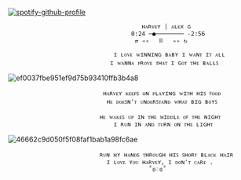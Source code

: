 [![spotify-github-profile](https://spotify-github-profile.kittinanx.com/api/view?uid=31hqokoegajddtfezndvbdemnqpm&cover_image=true&theme=novatorem&show_offline=false&background_color=121212&interchange=false&bar_color=c51b1b&bar_color_cover=true)](https://spotify-github-profile.kittinanx.com/api/view?uid=31hqokoegajddtfezndvbdemnqpm&redirect=true)
                                  

                                          ʜᴀʀᴠᴇʏ | ᴀʟᴇx ɢ   
                                       0:24 ─●──────── -2:56
                                        ⇄ ◃◃   ⅠⅠ   ▹▹ ↻ 

                                  ɪ ʟᴏᴠᴇ ᴡɪɴɴɪɴɢ ʙᴀʙʏ ɪ ᴡᴀɴᴛ ɪᴛ ᴀʟʟ
                                 ɪ ᴡᴀɴɴᴀ ᴘʀᴏᴠᴇ ᴛʜᴀᴛ ɪ ɢᴏᴛ ᴛʜᴇ ʙᴀʟʟꜱ
                               

![ef0037fbe951ef9d75b93410ffb3b4a8](https://github.com/user-attachments/assets/5ca5c700-a9f7-478c-b5b9-a7aaea972cf6)


                               ʜᴀʀᴠᴇʏ ᴋᴇᴇᴘꜱ ᴏɴ ᴘʟᴀʏɪɴɢ ᴡɪᴛʜ ʜɪꜱ ꜰᴏᴏᴅ
                                ʜᴇ ᴅᴏᴇꜱɴ'ᴛ ᴜɴᴅᴇʀꜱᴛᴀɴᴅ ᴡʜᴀᴛ ʙɪɢ ʙᴏʏꜱ 

                              ʜᴇ ᴡᴀᴋᴇꜱ ᴜᴘ ɪɴ ᴛʜᴇ ᴍɪᴅᴅʟᴇ ᴏꜰ ᴛʜᴇ ɴɪɢʜᴛ
                                  ɪ ʀᴜɴ ɪɴ ᴀɴᴅ ᴛᴜʀɴ ᴏɴ ᴛʜᴇ ʟɪɢʜᴛ

![46662c9d050f5f08faf1bab1a98fc6ae](https://github.com/user-attachments/assets/5cb90cd2-dba6-4f42-b5f0-ad27b485a6bb)

                              ʀᴜɴ ᴍʏ ʜᴀɴᴅꜱ ᴛʜʀᴏᴜɢʜ ʜɪꜱ ꜱʜᴏʀᴛ ʙʟᴀᴄᴋ ʜᴀɪʀ
                                ɪ ʟᴏᴠᴇ ʏᴏᴜ ʜᴀʀᴠᴇʏ, ɪ ᴅᴏɴ'ᴛ ᴄᴀʀᴇ .
                                            ˚ʚ♡ɞ˚

